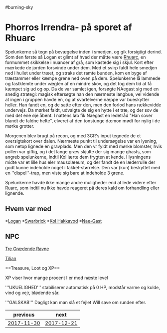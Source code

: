 #burning-sky

# Phorros Irrendra- på sporet af Rhuarc 

Spelunkerne så tegn på bevægelse inden i smedjen, og gik forsigtigt derind. Som den første så Logan et glimt af hvad der måtte være [Rhuarc](./Rhuarc.md), en formummet skikkelse i nuancer af grå, som kastede sig i skjul. Kort efter mærkede de jorden forsvinde under dem. Med et svirp faldt hele smedjen ned i hullet under træet, og straks det ramte bunden, kom en byge af træstammer eller kæmpe grene ned oven på dem. Spelunkerne lå lammede og fastklemte under vægten af en mindre skov, og det tog dem tid at få kæmpet sig ud og op. Da de var samlet igen, forsøgte NAegast sig med en snedig strategi: magisk eftersøgte han den nærmeste langbue, vel vidende at ingen i gruppen havde en, og at svartelverne næppe var bueskytter heller. Han fandt en, og de satte efter den, men den forlod hans rækkevidde undervejs. Da mørket faldt, udvalgte de sig en hytte i et træ, og der sov de med det ene øje åbent. I nattens løb fik Naegast en ledetråd "Han sover blandt de faldne helte", elveret af den tonstunge dæmon mødt for nylig i de mørke grotter.

Morgenen blev brugt på recon, og med 3GR's input tegnede de et oversigtskort over dalen. Nærmeste punkt til undersøgelse var en lysning, som netop lignede en gravplads. Men den vr fyldt med mørke blomster, hvis pollen var giftig, og i det lange græs skjulte der sig mange ghasts, som angreb spelunkerne, indtil Kol lærte dem frygten at kende. I lysningens midte var et lille hus eler mausolæeum, og der fandt de en læderrulle der godt kunne indeholde noget i fakkel-størrelse. Den var (kun) beskyttet med en ''dispel''-trap, men viste sig bare at indeholde 3 grene.

Spelunkerne havde ikke mange andre muligheder end at lede videre efter Ruarc, som indtil nu ikke havde reageret på deres kald om forhandling eller lignende.
  
 


## Hvem var med
*[Logan](./Logan.md)
*[Swarbrick](./Swarbrick%20Everwood.md)
*[Kol Hakkavod](./Kol%20Hakkavod.md)
*[Nae-Gast](./Nae-Gast%20Oldknist.md)



## NPC
[Tre Grædende Ravne](./Tre%20Grædende%20Ravne.md)

[Tiljan](./Tiljan.md)

==Treasure, Loot og XP==




XP viser hvor mange procent I er mod næste level

'''UKUELIGHED''' stabiliserer automatisk på 0 HP, modstår varme og kulde, vind og vejr, blødende sår.

'''GALSKAB''' Dagligt kan man slå et fejlet Will save om runden efter.

| previous | next |
| --- | --- |
| [2017-11-30](./2017-11-30.md) | [2017-12-21](./2017-12-21.md) |
